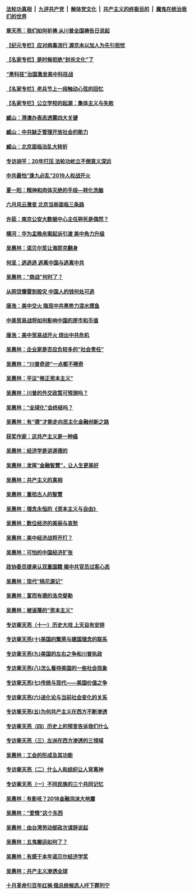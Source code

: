 

####  [法轮功真相](../../../../basic/blob/master/README.md?t=07061831) &nbsp;|&nbsp; [九评共产党](../../../../9ping.md/blob/master/README.md?t=07061831) &nbsp;|&nbsp; [解体党文化](../../../../jtdwh.md/blob/master/README.md?t=07061831)  &nbsp;|&nbsp; [共产主义的终极目的](../../../../gczydzjmd.md/blob/master/README.md?t=07061831) &nbsp;|&nbsp; [魔鬼在统治我们的世界](../../../../mgztzwmdsj.md/blob/master/README.md?t=07061831) 

#### [章天亮：我们如何祈祷 从川普全国祷告日说起](../pages/nsc423/n11944627.md?t=07061831) 

#### [【纪元专栏】应对病毒流行 渥京未以加人为先引担忧](../pages/nsc423/n11875714.md?t=07061831) 

#### [【名家专栏】是时候拒绝“封杀文化”了](../pages/nsc423/n11814093.md?t=07061831) 

#### [“黑科技”治国激发美中科技战](../pages/nsc423/n11638056.md?t=07061831) 

#### [【名家专栏】老兵节上一段触动心弦的回忆](../pages/nsc423/n11646016.md?t=07061831) 

#### [【名家专栏】公立学校的起源：集体主义与失败](../pages/nsc423/n11601833.md?t=07061831) 

#### [臧山：港澳办表态透露四大关键](../pages/nsc423/n11421628.md?t=07061831) 

#### [臧山：中共缺乏管理开放社会的能力](../pages/nsc423/n11407457.md?t=07061831) 

#### [臧山：北京面临治乱大转折](../pages/nsc423/n11406895.md?t=07061831) 

#### [专访胡平：20年打压 法轮功屹立不倒意义深远](../pages/nsc423/n11398800.md?t=07061831) 

#### [中共最怕“逢九必乱”2019人权战开火](../pages/nsc423/n11385248.md?t=07061831) 

#### [夏一阳：精神和肉体灭绝的手段—转化洗脑](../pages/nsc423/n11368250.md?t=07061831) 

#### [六月风云激变 北京当局面临三条路](../pages/nsc423/n11313668.md?t=07061831) 

#### [许茹：南京公安大数据中心主任猝死是偶然？](../pages/nsc423/n11064744.md?t=07061831) 

#### [横河：华为孟晚舟案起诉引渡 美中角力升级](../pages/nsc423/n11027230.md?t=07061831) 

#### [吴惠林：诺贝尔奖让海耶克翻身](../pages/nsc423/n10890049.md?t=07061831) 

#### [何坚：逃逃逃 逃离中国与逃离中共](../pages/nsc423/n10592891.md?t=07061831) 

#### [吴惠林：“商战”何时了？](../pages/nsc423/n10573558.md?t=07061831) 

#### [从网贷爆雷到股灾 中国人的钱何处可逃](../pages/nsc423/n10572800.md?t=07061831) 

#### [唐浩：美中交火 隐现中共黑势力混水摸鱼](../pages/nsc423/n10544040.md?t=07061831) 

#### [中美贸易战将如何影响中国的房市和币值](../pages/nsc423/n10543697.md?t=07061831) 

#### [唐浩：美中贸易战开火 烧出中共危机](../pages/nsc423/n10540126.md?t=07061831) 

#### [吴惠林：企业家是否应负较多的“社会责任”](../pages/nsc423/n10535022.md?t=07061831) 

#### [吴惠林：“川普奇迹”一点都不稀奇](../pages/nsc423/n10512808.md?t=07061831) 

#### [吴惠林：平议“修正资本主义”](../pages/nsc423/n10495724.md?t=07061831) 

#### [吴惠林：川普的外交政策可预测吗？](../pages/nsc423/n10462387.md?t=07061831) 

#### [吴惠林：“全球化”会终结吗？](../pages/nsc423/n10452838.md?t=07061831) 

#### [吴惠林：有“德”才能走向民主化金融创新之路](../pages/nsc423/n10432292.md?t=07061831) 

#### [获奖作家：这共产主义是一种癌](../pages/nsc423/n10431541.md?t=07061831) 

#### [吴惠林：经济学是讲道德的](../pages/nsc423/n10398014.md?t=07061831) 

#### [吴惠林：发挥“金融智慧”，让人生更美好](../pages/nsc423/n10375019.md?t=07061831) 

#### [吴惠林：共产主义的真相](../pages/nsc423/n10351394.md?t=07061831) 

#### [吴惠林：重拾古人的智慧](../pages/nsc423/n10337691.md?t=07061831) 

#### [吴惠林：理念永恒的《资本主义与自由》](../pages/nsc423/n10316274.md?t=07061831) 

#### [吴惠林：数位经济的美丽与哀愁](../pages/nsc423/n10292946.md?t=07061831) 

#### [吴惠林：美中经济战将开打？](../pages/nsc423/n10258825.md?t=07061831) 

#### [吴惠林：可怕的中国经济扩张](../pages/nsc423/n10219147.md?t=07061831) 

#### [政协委员提承认双重国籍 揭中共官员过客心态](../pages/nsc423/n10208809.md?t=07061831) 

#### [吴惠林：现代“桃花源记”](../pages/nsc423/n10185234.md?t=07061831) 

#### [吴惠林：富而有德的洛克斐勒](../pages/nsc423/n10142264.md?t=07061831) 

#### [吴惠林：被诬蔑的“资本主义”](../pages/nsc423/n10124816.md?t=07061831) 

#### [专访章天亮（十一）历史大戏 上天自有安排](../pages/nsc423/n10094905.md?t=07061831) 

#### [专访章天亮(十)美国的繁荣与建国理念的联系](../pages/nsc423/n10094899.md?t=07061831) 

#### [专访章天亮(九)美国的左右之争和川普执政](../pages/nsc423/n10094889.md?t=07061831) 

#### [专访章天亮(八)怎么看待美国的一些社会现象](../pages/nsc423/n10094857.md?t=07061831) 

#### [专访章天亮(七)传统与现代——美国价值之争](../pages/nsc423/n10093140.md?t=07061831) 

#### [专访章天亮(六)进化论与当前社会变化的关系](../pages/nsc423/n10092036.md?t=07061831) 

#### [专访章天亮(五)为何共产主义在西方不断渗透](../pages/nsc423/n10083620.md?t=07061831) 

#### [专访章天亮（四）历史上的预言告诉我们什么](../pages/nsc423/n10083606.md?t=07061831) 

#### [专访章天亮（三）左派在西方渗透的三领域](../pages/nsc423/n10081115.md?t=07061831) 

#### [吴惠林：工会的形成及其功能](../pages/nsc423/n10080633.md?t=07061831) 

#### [专访章天亮（二）什么人和组织让人背离神](../pages/nsc423/n10076637.md?t=07061831) 

#### [专访章天亮（一）不同民族的三个共同记忆](../pages/nsc423/n10074188.md?t=07061831) 

#### [吴惠林：有影呒？2018金融泡沫大地震](../pages/nsc423/n10040534.md?t=07061831) 

#### [吴惠林：“爱情”这个东西](../pages/nsc423/n10019423.md?t=07061831) 

#### [吴惠林：由台湾劳动部政次请辞说起](../pages/nsc423/n9979679.md?t=07061831) 

#### [吴惠林：五鬼搬运如何了？](../pages/nsc423/n9925338.md?t=07061831) 

#### [吴惠林：有感于本年诺贝尔经济学奖](../pages/nsc423/n9871883.md?t=07061831) 

#### [吴惠林：共产主义渗透全球](../pages/nsc423/n9812748.md?t=07061831) 

#### [十月革命引百年红祸 俄总统候选人吁下葬列宁](../pages/nsc423/n9810182.md?t=07061831) 

